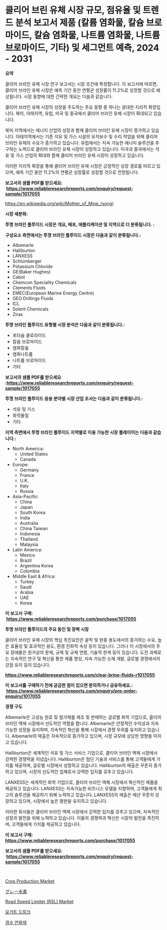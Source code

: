 <p><h1>클리어 브린 유체 시장 규모, 점유율 및 트렌드 분석 보고서 제품 (칼륨 염화물, 칼슘 브로마이드, 칼슘 염화물, 나트륨 염화물, 나트륨 브로마이드, 기타) 및 세그먼트 예측, 2024 - 2031</h1></p><p><strong>요약</strong></p>
<p><p>클리어 브라인 유체 시장 연구 보고서는 시장 조건에 특정합니다. 이 보고서에 따르면, 클리어 브라인 유체 시장은 예측 기간 동안 연평균 성장률이 11.2%로 성장할 것으로 예상됩니다. 시장 동향에 대한 간략한 개요는 다음과 같습니다.</p><p>클리어 브라인 유체 시장의 성장을 주도하는 주요 동향 중 하나는 광대한 지리적 확장입니다. 북미, 아태지역, 유럽, 미국 및 중국에서 클리어 브라인 유체 시장이 확대되고 있습니다.</p><p>북미 지역에서는 에너지 산업의 성장과 함께 클리어 브라인 유체 시장이 증가하고 있습니다. 아태지역에서는 기존 석유 및 가스 시설의 유지보수 및 수리 작업을 위해 클리어 브라인 유체의 수요가 증가하고 있습니다. 유럽에서는 지속 가능한 에너지 솔루션을 추구하는 노력으로 클리어 브라인 유체 시장이 성장하고 있습니다. 미국과 중국에서는 석유 및 가스 산업의 확대와 함께 클리어 브라인 유체 시장이 성장하고 있습니다.</p><p>이러한 지리적 확장을 통해 클리어 브라인 유체 시장은 긍정적인 성장 경로를 따르고 있으며, 예측 기간 동안 11.2%의 연평균 성장률로 성장할 것으로 전망됩니다.</p></p>
<p><strong>보고서의 샘플 PDF를 받으세요: &nbsp;<a href="https://www.reliableresearchreports.com/enquiry/request-sample/1017055">https://www.reliableresearchreports.com/enquiry/request-sample/1017055</a></strong></p>
<p><a href="https://en.wikipedia.org/wiki/Mother_of_Mine_(song)">https://en.wikipedia.org/wiki/Mother_of_Mine_(song)</a></p>
<p><strong>시장 세분화:</strong></p>
<p><strong> 투명 브라인 플루이드 시장은 개요, 배포, 애플리케이션 및 지역으로 더 분류됩니다. :</strong></p>
<p><strong>구성요소 측면에서는 투명 브라인 플루이드 시장은 다음과 같이 분류됩니다.:</strong></p>
<p><ul><li>Albemarle</li><li>Halliburton</li><li>LANXESS</li><li>Schlumberger</li><li>Potassium Chloride</li><li>GE(Baker Hughes)</li><li>Cabot</li><li>Chemcon Speciality Chemicals</li><li>Clements Fluids</li><li>EMEC(European Marine Energy Centre)</li><li>GEO Drillings Fluids</li><li>ICL</li><li>Solent Chemicals</li><li>Zirax</li></ul></p>
<p><strong> 투명 브라인 플루이드 유형별 시장 분석은 다음과 같이 분류됩니다.:</strong></p>
<p><ul><li>포타슘 클로라이드</li><li>칼슘 브로마이드</li><li>염화칼슘</li><li>염화나트륨</li><li>나트륨 브로마이드</li><li>기타</li></ul></p>
<p><strong>보고서의 샘플 PDF를 받으세요 :<a href="https://www.reliableresearchreports.com/enquiry/request-sample/1017055">https://www.reliableresearchreports.com/enquiry/request-sample/1017055</a></strong></p>
<p><strong> 투명 브라인 플루이드 응용 분야별 시장 산업 조사는 다음과 같이 분류됩니다.:</strong></p>
<p><ul><li>석유 및 가스</li><li>화학물질</li><li>기타</li></ul></p>
<p><strong>지역 측면에서 투명 브라인 플루이드 지역별로 이용 가능한 시장 플레이어는 다음과 같습니다.:</strong></p>
<p><ul>
    <li>
        North America:
        <ul>
            <li>United States</li>
            <li>Canada</li>
        </ul>
    </li>
    <li>
        Europe:
        <ul>
            <li>Germany</li>
            <li>France</li>
            <li>U.K.</li>
            <li>Italy</li>
            <li>Russia</li>
        </ul>
    </li>
    <li>
        Asia-Pacific:
        <ul>
            <li>China</li>
            <li>Japan</li>
            <li>South Korea</li>
            <li>India</li>
            <li>Australia</li>
            <li>China Taiwan</li>
            <li>Indonesia</li>
            <li>Thailand</li>
            <li>Malaysia</li>
        </ul>
    </li>
    <li>
        Latin America:
        <ul>
            <li>Mexico</li>
            <li>Brazil</li>
            <li>Argentina Korea</li>
            <li>Colombia</li>
        </ul>
    </li>
    <li>
        Middle East & Africa:
        <ul>
            <li>Turkey</li>
            <li>Saudi</li>
            <li>Arabia</li>
            <li>UAE</li>
            <li>Korea</li>
        </ul>
    </li>
    </ul></p>
<p><strong>이 보고서 구매: &nbsp;<a href="https://www.reliableresearchreports.com/purchase/1017055">https://www.reliableresearchreports.com/purchase/1017055</a></strong></p>
<p><strong>투명 브라인 플루이드의 주요 동인 및 장벽 시장</strong></p>
<p><p>클리어 브라인 유체 시장의 핵심 촉진요인은 굴착 및 완충 용도에서의 증가하는 수요, 높은 효율성 및 효과적인 용도, 환경 친화적 속성 등이 있습니다. 그러나 이 시장에서의 주요 장애물은 원가상의 문제, 규제 및 규제 연령, 기술적 한계 등이 있습니다. 도전 과제로는 지속적인 연구 및 혁신을 통한 제품 향상, 지속 가능한 소재 개발, 글로벌 경쟁에서의 강점 유지 등이 있습니다.</p></p>
<p><strong><a href="https://www.reliableresearchreports.com/clear-brine-fluids-r1017055">https://www.reliableresearchreports.com/clear-brine-fluids-r1017055</a></strong></p>
<p><strong>이 보고서를 구매하기 전에 궁금한 점이 있으면 문의하거나 공유하세요.: &nbsp;<a href="https://www.reliableresearchreports.com/enquiry/pre-order-enquiry/1017055">https://www.reliableresearchreports.com/enquiry/pre-order-enquiry/1017055</a></strong></p>
<p><strong>경쟁 구도</strong></p>
<p><p>Albemarle은 고성능 원료 및 첨가제를 제조 및 판매하는 글로벌 화학 기업으로, 클리어 브라인 액체 시장에서 선도적인 역할을 합니다. Albemarle은 안정적인 수익성과 지속 가능한 성장을 유지하며, 지속적인 혁신을 통해 시장에서 경쟁 우위를 유지하고 있습니다. Albemarle의 매출은 지속적으로 증가하고 있으며, 시장 규모에 상당한 영향을 미치고 있습니다.</p><p>Halliburton은 세계적인 석유 및 가스 서비스 기업으로, 클리어 브라인 액체 시장에서 강력한 경쟁력을 지녔습니다. Halliburton은 첨단 기술과 서비스를 통해 고객들에게 가치를 제공하며, 글로벌 시장에서 성장하고 있습니다. Halliburton의 매출은 꾸준히 증가하고 있으며, 시장의 선도적인 업체로서 강력한 입지를 갖추고 있습니다.</p><p>LANXESS는 세계적인 화학 기업으로, 클리어 브라인 액체 시장에서 혁신적인 제품을 제공하고 있습니다. LANXESS는 지속가능한 비즈니스 모델을 지향하며, 고객들에게 최고의 솔루션을 제공하기 위해 노력하고 있습니다. LANXESS의 매출은 매년 꾸준히 성장하고 있으며, 시장에서 높은 평판을 유지하고 있습니다.</p><p>이러한 회사들은 클리어 브라인 액체 시장에서 강력한 입지를 갖추고 있으며, 지속적인 성장과 발전을 위해 노력하고 있습니다. 이들의 경쟁력과 혁신은 시장의 발전을 촉진하며, 고객들에게 가치를 제공하고 있습니다.</p></p>
<p><strong>이 보고서 구매: &nbsp; <a href="https://www.reliableresearchreports.com/purchase/1017055">https://www.reliableresearchreports.com/purchase/1017055</a></strong></p>
<p><strong>보고서의 샘플 PDF를 받으세요: &nbsp;<a href="https://www.reliableresearchreports.com/enquiry/request-sample/1017055">https://www.reliableresearchreports.com/enquiry/request-sample/1017055</a></strong><strong></strong></p>
<p>&nbsp;</p>
<p><p><a href="https://issuu.com/reportprime-2/docs/crop-production-market-size-2030.pptx">Crop Production Market</a></p><p><a href="https://github.com/TerrellConn/Market-Research-Report-List-2/blob/main/695174711821.md">グレー水素</a></p><p><a href="https://github.com/ochgvvcj16/Market-Research-Report-List-1/blob/main/road-speed-limiter-rsl-market.md">Road Speed Limiter (RSL) Market</a></p><p><a href="https://github.com/LuckeyCorbin/Market-Research-Report-List-1/blob/main/192123017644.md">요거트 드링크</a></p><p><a href="https://github.com/shampaakter36/Market-Research-Report-List-1/blob/main/618203917643.md">경수 연화제</a></p></p>